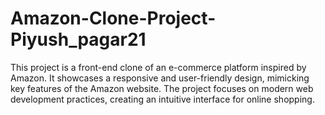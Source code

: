 # Amazon-Clone-Project-Piyush_pagar21
This project is a front-end clone of an e-commerce platform inspired by Amazon. It showcases a responsive and user-friendly design, mimicking key features of the Amazon website. The project focuses on modern web development practices, creating an intuitive interface for online shopping.
